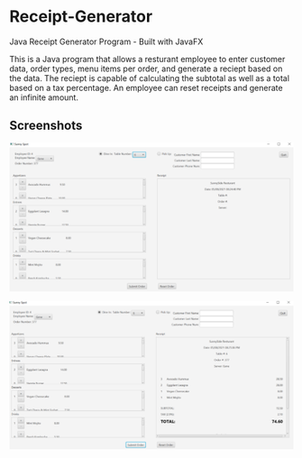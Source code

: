 # Receipt-Generator
Java Receipt Generator Program - Built with JavaFX

This is a Java program that allows a resturant employee to enter customer data, order types, menu items per order, and generate a reciept based on the data. The reciept is capable of calculating the subtotal as well as a total based on a tax percentage. An employee can reset receipts and generate an infinite amount. 

## Screenshots

![Running Program Screenshot](./example1.png)

![Running Program Screenshot](./example2.png)
